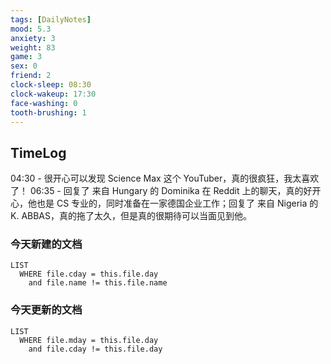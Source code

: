 ```yaml
---
tags: [DailyNotes]
mood: 5.3
anxiety: 3
weight: 83
game: 3
sex: 0
friend: 2
clock-sleep: 08:30
clock-wakeup: 17:30
face-washing: 0
tooth-brushing: 1 
---
```


## TimeLog

04:30 - 很开心可以发现 Science Max 这个 YouTuber，真的很疯狂，我太喜欢了！
06:35 - 回复了 来自 Hungary 的 Dominika 在 Reddit 上的聊天，真的好开心，他也是 CS 专业的，同时准备在一家德国企业工作；回复了 来自 Nigeria 的 K. ABBAS，真的拖了太久，但是真的很期待可以当面见到他。

### 今天新建的文档
```dataview
LIST 
  WHERE file.cday = this.file.day
    and file.name != this.file.name
```

### 今天更新的文档
```dataview
LIST
  WHERE file.mday = this.file.day
    and file.cday != this.file.day
```
